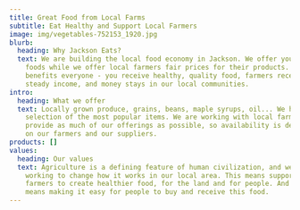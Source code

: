```yaml
---
title: Great Food from Local Farms
subtitle: Eat Healthy and Support Local Farmers
image: img/vegetables-752153_1920.jpg
blurb:
  heading: Why Jackson Eats?
  text: We are building the local food economy in Jackson. We offer you local
    foods while we offer local farmers fair prices for their products. This
    benefits everyone - you receive healthy, quality food, farmers receive a
    steady income, and money stays in our local communities.
intro:
  heading: What we offer
  text: Locally grown produce, grains, beans, maple syrups, oil... We have a
    selection of the most popular items. We are working with local farmers to
    provide as much of our offerings as possible, so availability is dependent
    on our farmers and our suppliers.
products: []
values:
  heading: Our values
  text: Agriculture is a defining feature of human civilization, and we are
    working to change how it works in our local area. This means supporting
    farmers to create healthier food, for the land and for people. And this
    means making it easy for people to buy and receive this food.
---
```

